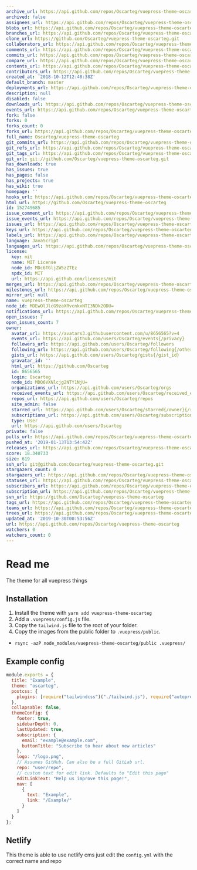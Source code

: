 ```yaml
---
archive_url: https://api.github.com/repos/Oscarteg/vuepress-theme-oscarteg/{archive_format}{/ref}
archived: false
assignees_url: https://api.github.com/repos/Oscarteg/vuepress-theme-oscarteg/assignees{/user}
blobs_url: https://api.github.com/repos/Oscarteg/vuepress-theme-oscarteg/git/blobs{/sha}
branches_url: https://api.github.com/repos/Oscarteg/vuepress-theme-oscarteg/branches{/branch}
clone_url: https://github.com/Oscarteg/vuepress-theme-oscarteg.git
collaborators_url: https://api.github.com/repos/Oscarteg/vuepress-theme-oscarteg/collaborators{/collaborator}
comments_url: https://api.github.com/repos/Oscarteg/vuepress-theme-oscarteg/comments{/number}
commits_url: https://api.github.com/repos/Oscarteg/vuepress-theme-oscarteg/commits{/sha}
compare_url: https://api.github.com/repos/Oscarteg/vuepress-theme-oscarteg/compare/{base}...{head}
contents_url: https://api.github.com/repos/Oscarteg/vuepress-theme-oscarteg/contents/{+path}
contributors_url: https://api.github.com/repos/Oscarteg/vuepress-theme-oscarteg/contributors
created_at: '2018-10-12T12:48:38Z'
default_branch: master
deployments_url: https://api.github.com/repos/Oscarteg/vuepress-theme-oscarteg/deployments
description: null
disabled: false
downloads_url: https://api.github.com/repos/Oscarteg/vuepress-theme-oscarteg/downloads
events_url: https://api.github.com/repos/Oscarteg/vuepress-theme-oscarteg/events
fork: false
forks: 0
forks_count: 0
forks_url: https://api.github.com/repos/Oscarteg/vuepress-theme-oscarteg/forks
full_name: Oscarteg/vuepress-theme-oscarteg
git_commits_url: https://api.github.com/repos/Oscarteg/vuepress-theme-oscarteg/git/commits{/sha}
git_refs_url: https://api.github.com/repos/Oscarteg/vuepress-theme-oscarteg/git/refs{/sha}
git_tags_url: https://api.github.com/repos/Oscarteg/vuepress-theme-oscarteg/git/tags{/sha}
git_url: git://github.com/Oscarteg/vuepress-theme-oscarteg.git
has_downloads: true
has_issues: true
has_pages: false
has_projects: true
has_wiki: true
homepage: ''
hooks_url: https://api.github.com/repos/Oscarteg/vuepress-theme-oscarteg/hooks
html_url: https://github.com/Oscarteg/vuepress-theme-oscarteg
id: 152749685
issue_comment_url: https://api.github.com/repos/Oscarteg/vuepress-theme-oscarteg/issues/comments{/number}
issue_events_url: https://api.github.com/repos/Oscarteg/vuepress-theme-oscarteg/issues/events{/number}
issues_url: https://api.github.com/repos/Oscarteg/vuepress-theme-oscarteg/issues{/number}
keys_url: https://api.github.com/repos/Oscarteg/vuepress-theme-oscarteg/keys{/key_id}
labels_url: https://api.github.com/repos/Oscarteg/vuepress-theme-oscarteg/labels{/name}
language: JavaScript
languages_url: https://api.github.com/repos/Oscarteg/vuepress-theme-oscarteg/languages
license:
  key: mit
  name: MIT License
  node_id: MDc6TGljZW5zZTEz
  spdx_id: MIT
  url: https://api.github.com/licenses/mit
merges_url: https://api.github.com/repos/Oscarteg/vuepress-theme-oscarteg/merges
milestones_url: https://api.github.com/repos/Oscarteg/vuepress-theme-oscarteg/milestones{/number}
mirror_url: null
name: vuepress-theme-oscarteg
node_id: MDEwOlJlcG9zaXRvcnkxNTI3NDk2ODU=
notifications_url: https://api.github.com/repos/Oscarteg/vuepress-theme-oscarteg/notifications{?since,all,participating}
open_issues: 7
open_issues_count: 7
owner:
  avatar_url: https://avatars3.githubusercontent.com/u/8656565?v=4
  events_url: https://api.github.com/users/Oscarteg/events{/privacy}
  followers_url: https://api.github.com/users/Oscarteg/followers
  following_url: https://api.github.com/users/Oscarteg/following{/other_user}
  gists_url: https://api.github.com/users/Oscarteg/gists{/gist_id}
  gravatar_id: ''
  html_url: https://github.com/Oscarteg
  id: 8656565
  login: Oscarteg
  node_id: MDQ6VXNlcjg2NTY1NjU=
  organizations_url: https://api.github.com/users/Oscarteg/orgs
  received_events_url: https://api.github.com/users/Oscarteg/received_events
  repos_url: https://api.github.com/users/Oscarteg/repos
  site_admin: false
  starred_url: https://api.github.com/users/Oscarteg/starred{/owner}{/repo}
  subscriptions_url: https://api.github.com/users/Oscarteg/subscriptions
  type: User
  url: https://api.github.com/users/Oscarteg
private: false
pulls_url: https://api.github.com/repos/Oscarteg/vuepress-theme-oscarteg/pulls{/number}
pushed_at: '2019-01-13T13:54:42Z'
releases_url: https://api.github.com/repos/Oscarteg/vuepress-theme-oscarteg/releases{/id}
score: 18.340733
size: 619
ssh_url: git@github.com:Oscarteg/vuepress-theme-oscarteg.git
stargazers_count: 0
stargazers_url: https://api.github.com/repos/Oscarteg/vuepress-theme-oscarteg/stargazers
statuses_url: https://api.github.com/repos/Oscarteg/vuepress-theme-oscarteg/statuses/{sha}
subscribers_url: https://api.github.com/repos/Oscarteg/vuepress-theme-oscarteg/subscribers
subscription_url: https://api.github.com/repos/Oscarteg/vuepress-theme-oscarteg/subscription
svn_url: https://github.com/Oscarteg/vuepress-theme-oscarteg
tags_url: https://api.github.com/repos/Oscarteg/vuepress-theme-oscarteg/tags
teams_url: https://api.github.com/repos/Oscarteg/vuepress-theme-oscarteg/teams
trees_url: https://api.github.com/repos/Oscarteg/vuepress-theme-oscarteg/git/trees{/sha}
updated_at: '2019-10-30T00:53:56Z'
url: https://api.github.com/repos/Oscarteg/vuepress-theme-oscarteg
watchers: 0
watchers_count: 0
---
```


# Read me

The theme for all vuepress things

## Installation

1. Install the theme with `yarn add vuepress-theme-oscarteg`
2. Add a `.vuepress/config.js` file.
3. Copy the `tailwind.js` file to the root of your folder.
4. Copy the images from the public folder to `.vuepress/public`.

- `rsync -azP node_modules/vuepress-theme-oscarteg/public .vuepress/`

## Example config

```js
module.exports = {
  title: "Example",
  theme: "oscarteg",
  postcss: {
    plugins: [require("tailwindcss")("./tailwind.js"), require("autoprefixer")]
  },
  collapsable: false,
  themeConfig: {
    footer: true,
    sidebarDepth: 0,
    lastUpdated: true,
    subscription: {
      email: "example@example.com",
      buttonTitle: "Subscribe to hear about new articles"
    },
    logo: "/logo.png",
    // Assumes GitHub. Can also be a full GitLab url.
    repo: "user/repo",
    // custom text for edit link. Defaults to "Edit this page"
    editLinkText: "Help us improve this page!",
    nav: [
      {
        text: "Example",
        link: "/Example/"
      }
    ]
  }
};
```

## Netlify

This theme is able to use netlify cms just edit the `config.yml` with the correct name and repo
